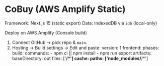 # CoBuy (AWS Amplify Static)

Framework: Next.js 15 (static export)
Data: IndexedDB via `idb` (local-only)

Deploy on AWS Amplify (Console build)
1. Connect GitHub → pick repo & `main`.
2. Hosting → Build settings → Edit and paste:
version: 1
frontend:
  phases:
    build:
      commands:
        - npm ci || npm install
        - npm run export
  artifacts:
    baseDirectory: out
    files: ['**/*']
  cache:
    paths: ['node_modules/**/*']

